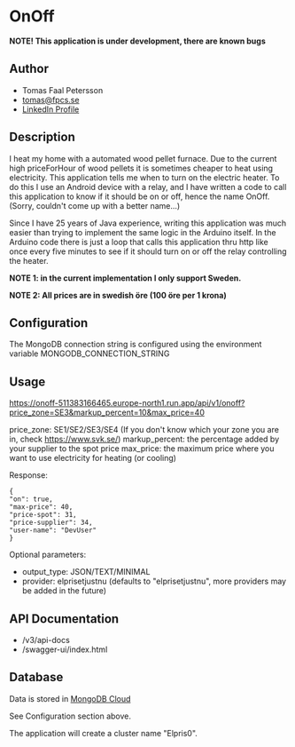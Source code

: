 # OnOff

**NOTE! This application is under development, there are known bugs**

## Author

- Tomas Faal Petersson
- tomas@fpcs.se
- [LinkedIn Profile](https://www.linkedin.com/in/tomasfaalpetersson/)

## Description

I heat my home with a automated wood pellet furnace. Due to the current high priceForHour of wood pellets it
is sometimes cheaper to heat using electricity. This application tells me when to turn on the electric heater.
To do this I use an Android device with a relay, and I have written a code to call this application
to know if it should be on or off, hence the name OnOff. (Sorry, couldn't come up with a better name...)

Since I have 25 years of Java experience, writing this application was much easier than trying to implement the
same logic in the Arduino itself. In the Arduino code there is just a loop that calls this application
thru http like once every five minutes to see if it should turn on or off the relay controlling the heater.

**NOTE 1: in the current implementation I only support Sweden.**

**NOTE 2: All prices are in swedish öre (100 öre per 1 krona)**

## Configuration

The MongoDB connection string is configured using the environment variable MONGODB_CONNECTION_STRING

## Usage

https://onoff-511383166465.europe-north1.run.app/api/v1/onoff?price_zone=SE3&markup_percent=10&max_price=40

price_zone: SE1/SE2/SE3/SE4 (If you don't know which your zone you are in, check https://www.svk.se/)
markup_percent: the percentage added by your supplier to the spot price
max_price: the maximum price where you want to use electricity for heating (or cooling)

Response:
```
{
"on": true,
"max-price": 40,
"price-spot": 31,
"price-supplier": 34,
"user-name": "DevUser"
}
```

Optional parameters:

- output_type: JSON/TEXT/MINIMAL
- provider: elprisetjustnu (defaults to "elprisetjustnu", more providers may be added in the future)

## API Documentation

- /v3/api-docs
- /swagger-ui/index.html

## Database

Data is stored in [MongoDB Cloud](https://cloud.mongodb.com/)

See Configuration section above.

The application will create a cluster name "Elpris0".
